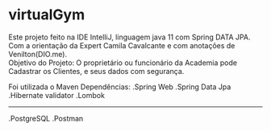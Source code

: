 # virtualGym

Este projeto feito na IDE IntelliJ, linguagem java 11 com Spring DATA JPA. Com a orientação da Expert Camila Cavalcante e com anotações de Venilton(DIO.me).  
Objetivo do Projeto: O proprietário ou funcionário da Academia pode Cadastrar os Clientes, e seus dados com segurança.

Foi utilizada o Maven
Dependências:
.Spring Web
.Spring Data Jpa
.Hibernate validator
.Lombok
_____________________________________________________________________________________________

.PostgreSQL
.Postman
